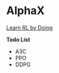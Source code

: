 # AlphaX
[Learn RL by Doing](https://spinningup.openai.com/en/latest/spinningup/spinningup.html#learn-by-doing)

**Todo List**
* A3C
* PPO
* DDPG

